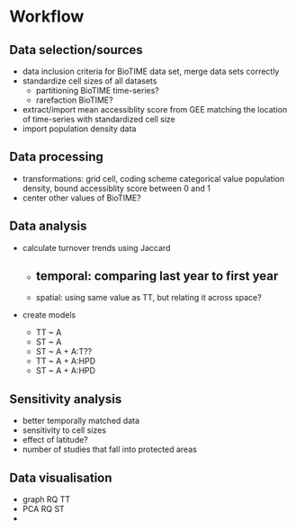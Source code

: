 # Workflow

## Data selection/sources
- data inclusion criteria for BioTIME data set, merge data sets correctly
- standardize cell sizes of all datasets
  - partitioning BioTIME time-series? 
  - rarefaction BioTIME?
- extract/import mean accessiblity score from GEE matching the location of time-series with standardized cell size
- import population density data

## Data processing
- transformations: grid cell, coding scheme categorical value population density, bound accessiblity score between 0 and 1
- center other values of BioTIME?

## Data analysis
- calculate turnover trends using Jaccard
  - temporal: comparing last year to first year
    - 
  - spatial: using same value as TT, but relating it across space?
  
- create models
  - TT ~ A
  - ST ~ A
  - ST ~ A + A:T??
  - TT ~ A + A:HPD
  - ST ~ A + A:HPD

## Sensitivity analysis
- better temporally matched data
- sensitivity to cell sizes
- effect of latitude?
- number of studies that fall into protected areas

## Data visualisation
- graph RQ TT
- PCA RQ ST
- 

